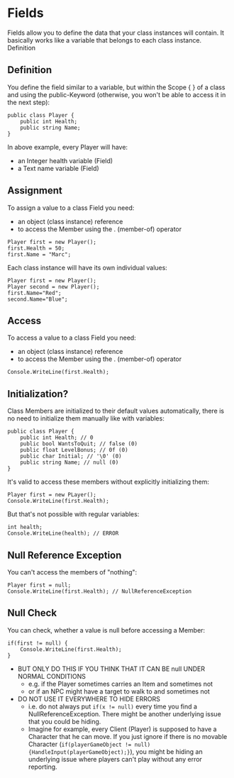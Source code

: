 ﻿# Fields

Fields allow you to define the data that your class instances will contain. It basically works like a variable that belongs to each class instance.
Definition

## Definition

You define the field similar to a variable, but within the Scope { } of a class and using the public-Keyword (otherwise, you won't be able to access it in the next step):

```
public class Player {
    public int Health;
    public string Name;
}
```

In above example, every Player will have:

- an Integer health variable (Field)
- a Text name variable (Field)

## Assignment

To assign a value to a class Field you need:

- an object (class instance) reference
- to access the Member using the . (member-of) operator

```
Player first = new Player();
first.Health = 50;
first.Name = "Marc";
```

Each class instance will have its own individual values:

```
Player first = new Player();
Player second = new Player();
first.Name="Red";
second.Name="Blue";
```

## Access

To access a value to a class Field you need:

- an object (class instance) reference
- to access the Member using the . (member-of) operator

``Console.WriteLine(first.Health);``

## Initialization?

Class Members are initialized to their default values automatically, there is no need to initialize them manually like with variables:

```
public class Player {
    public int Health; // 0
    public bool WantsToQuit; // false (0)
    public float LevelBonus; // 0f (0)
    public char Initial; // '\0' (0)
    public string Name; // null (0)
}
```

It's valid to access these members without explicitly initializing them:

```
Player first = new PLayer();
Console.WriteLine(first.Health);
```

But that's not possible with regular variables:

```
int health;
Console.WriteLine(health); // ERROR
```

## Null Reference Exception

You can't access the members of "nothing":

```
Player first = null;
Console.WriteLine(first.Health); // NullReferenceException
```

## Null Check

You can check, whether a value is null before accessing a Member:

```
if(first != null) {
    Console.WriteLine(first.Health);
}
```

- BUT ONLY DO THIS IF YOU THINK THAT IT CAN BE null UNDER NORMAL CONDITIONS
  - e.g. if the Player sometimes carries an Item and sometimes not
  - or if an NPC might have a target to walk to and sometimes not
- DO NOT USE IT EVERYWHERE TO HIDE ERRORS
  - i.e. do not always put `if(x != null)` every time you find a NullReferenceException. There might be another underlying issue that you could be hiding.
  - Imagine for example, every Client (Player) is supposed to have a Character that he can move. If you just ignore if there is no movable Character (``if(playerGameObject != null){HandleInput(playerGameObject);}``), you might be hiding an underlying issue where players can't play without any error reporting.